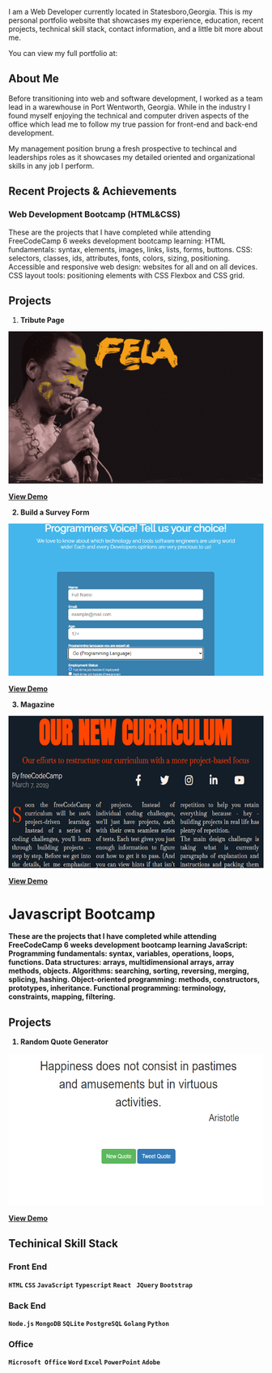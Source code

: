 I am a Web Developer currently located in Statesboro,Georgia. This is my personal portfolio website that showcases my experience, education, recent projects, technical skill stack, contact information, and a little bit more about me.

You can view my full portfolio at:

## About Me


Before transitioning into web and software development, I worked as a team lead in a warewhouse in Port Wentworth, Georgia. While in the industry I found myself enjoying the technical and computer driven aspects of the office which lead me to follow my true passion for front-end and back-end development.

My management position brung a fresh prospective to techincal and leaderships roles as it showcases my detailed oriented and organizational skills in any job I perform.

## Recent Projects & Achievements


### Web Development Bootcamp (HTML&CSS)
These are the projects that I have completed while attending FreeCodeCamp 6 weeks development bootcamp learning:
HTML fundamentals: syntax, elements, images, links, lists, forms, buttons.
CSS: selectors, classes, ids, attributes, fonts, colors, sizing, positioning.
Accessible and responsive web design: websites for all and on all devices.
CSS layout tools: positioning elements with CSS Flexbox and CSS grid.

## Projects
  
  1. <strong>Tribute  Page<strong>

<img src="fela_jumbotron.jpg" widith="300" height="300">

  [View Demo](https://codepen.io/tev96/pen/rNKMLyv)
  
  
  2. <strong>Build a Survey Form</strong>
  
  <img src="Survey_Form.png" widith="300" height="300">
  
  [View Demo](https://codepen.io/tev96/pen/rNKMyGX)
  

  3. Magazine
  
  <img src="Magazine.png" widith="300" height="300">
  
  [View Demo]()
  


# Javascript Bootcamp

These are the projects that I have completed while attending FreeCodeCamp 6 weeks development bootcamp learning JavaScript:
Programming fundamentals: syntax, variables, operations, loops, functions.
Data structures: arrays, multidimensional arrays, array methods, objects.
Algorithms: searching, sorting, reversing, merging, splicing, hashing.
Object-oriented programming: methods, constructors, prototypes, inheritance.
Functional programming: terminology, constraints, mapping, filtering.

##  Projects

1.  <strong>Random Quote Generator</strong>

   <img src="Random_Quotes.png" widith="300" height="300">
   
  
   [View Demo](https://codepen.io/tev96/pen/rNKMyoa)


## Techinical Skill Stack

### Front End

`HTML` `CSS` `JavaScript` `Typescript` `React ` `JQuery` `Bootstrap` 

### Back End

`Node.js`  `MongoDB` `SQLite` `PostgreSQL` `Golang` `Python`


### Office

`Microsoft Office` `Word` `Excel` `PowerPoint` `Adobe`


